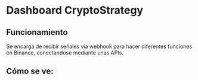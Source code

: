 # Dashboard CryptoStrategy

## Funcionamiento
Se encarga de recibir señales via webhook para hacer diferentes funciones en Binance, conectandose mediante unas APIs.

## Cómo se ve:
